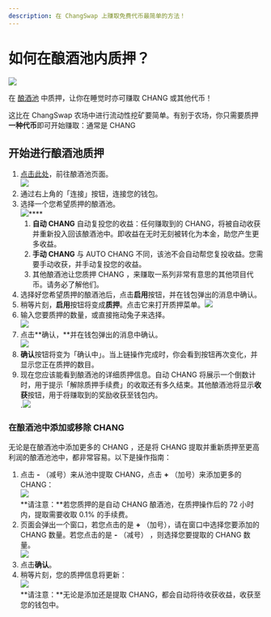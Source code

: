 ```yaml
---
description: 在 ChangSwap 上赚取免费代币最简单的方法！
---
```


# 如何在酿酒池内质押？

![](https://gblobkcdn.gitbook.com/assets%2F-MHREX7DHcljbY5IkjgJ%2F-MbGTDNZ6xd3\_Q-qSEP5%2F-MbJtmHsIGCa8SoViGsq%2Fdocs%20masthead%20\(15\).png?alt=media\&token=c0992701-1038-4bb8-a3c8-9f783d32ed64)

在 [酿酒池](./) 中质押，让你在睡觉时亦可赚取 CHANG 或其他代币！

这比在 ChangSwap 农场中进行流动性挖矿要简单。有别于农场，你只需要质押**一种代币**即可开始赚取：通常是 CHANG

## **开始进行酿酒池质押**

1. &#x20;[点击此处](https://changswap.finance/pools)，前往酿酒池页面。\
   ![](https://gblobkcdn.gitbook.com/assets%2F-MHREX7DHcljbY5IkjgJ%2F-M\_xca0jVy\_Z\_BxN65jZ%2F-M\_xfNN3oN1lP8zn-nPF%2Fimage.png?alt=media\&token=464a928e-4ce7-4cdd-9d26-4861796d0ca5)
2. 通过右上角的「连接」按钮，连接您的钱包。
3. 选择一个您希望质押的酿酒池。\
   ![](https://gblobkcdn.gitbook.com/assets%2F-MHREX7DHcljbY5IkjgJ%2F-M\_xca0jVy\_Z\_BxN65jZ%2F-M\_xfah7A-tvfuRFECM-%2Fimage.png?alt=media\&token=112f0d6a-3b1a-4006-ac47-35eb1250fec5)****
   1. **自动 CHANG** 自动复投您的收益：任何赚取到的 CHANG，将被自动收获并重新投入回该酿酒池中。即收益在无时无刻被转化为本金，助您产生更多收益。
   2. **手动 CHANG** 与 AUTO CHANG 不同，该池不会自动帮您复投收益。您需要手动收获，并手动复投您的收益。
   3. 其他酿酒池让您质押 CHANG ，来赚取一系列非常有意思的其他项目代币。请务必了解他们。
4. 选择好您希望质押的酿酒池后，点击**启用**按钮，并在钱包弹出的消息中确认。
5. 稍等片刻，**启用**按钮将变成**质押**。点击它来打开质押菜单。![](https://gblobkcdn.gitbook.com/assets%2F-MHREX7DHcljbY5IkjgJ%2F-M\_xca0jVy\_Z\_BxN65jZ%2F-M\_xfnv0l93oQ\_BpsgWR%2Fimage.png?alt=media\&token=a60ac537-caa6-4406-814d-bf6d1398b8ef)
6. 输入您要质押的数量，或直接拖动兔子来选择。\
   ![](https://gblobkcdn.gitbook.com/assets%2F-MHREX7DHcljbY5IkjgJ%2F-M\_xca0jVy\_Z\_BxN65jZ%2F-M\_xfrQVk5mQpRYQX0uN%2Fimage.png?alt=media\&token=10a5e7ae-98df-48fd-8ac4-8035af0027db)
7. 点击**确认，**并在钱包弹出的消息中确认。\
   ![](https://gblobkcdn.gitbook.com/assets%2F-MHREX7DHcljbY5IkjgJ%2F-M\_xca0jVy\_Z\_BxN65jZ%2F-M\_xfvA7rddH1EDqjNnS%2Fimage.png?alt=media\&token=68873562-bbca-486e-9dcf-c2fc61d8a668)
8. **确认**按钮将变为「确认中」。当上链操作完成时，你会看到按钮再次变化，并显示您正在质押的数目。
9. 现在您应该能看到酿酒池的详细质押信息。自动 CHANG 将展示一个倒数计时，用于提示「解除质押手续费」的收取还有多久结束。其他酿酒池将显示**收获**按钮，用于将赚取到的奖励收获至钱包内。\
   .![](https://gblobkcdn.gitbook.com/assets%2F-MHREX7DHcljbY5IkjgJ%2F-M\_xca0jVy\_Z\_BxN65jZ%2F-M\_xgC8LJ8bryfoBqGdz%2Fimage.png?alt=media\&token=61b91f0b-3ac4-476d-84f7-643bc078a727)

### **在酿酒池中添加或移除 CHANG** <a href="#adding-and-removing-chang-from-a-pool" id="adding-and-removing-chang-from-a-pool"></a>

无论是在酿酒池中添加更多的 CHANG ，还是将 CHANG 提取并重新质押至更高利润的酿酒池池中，都非常容易。以下是操作指南：

1. 点击 **-** （减号）来从池中提取 CHANG，点击 **+** （加号）来添加更多的 CHANG：\
   ![](https://gblobkcdn.gitbook.com/assets%2F-MHREX7DHcljbY5IkjgJ%2F-M\_xca0jVy\_Z\_BxN65jZ%2F-M\_xgGd-l7fCI7jFS2x4%2Fimage.png?alt=media\&token=bf8d9ba2-3266-46fb-8242-45c214aa77d9)\
   **请注意：**若您质押的是自动 CHANG 酿酒池，在质押操作后的 72 小时内，提取需要收取 0.1% 的手续费。
2. 页面会弹出一个窗口，若您点击的是 **+** （加号），请在窗口中选择您要添加的 CHANG 数量。若您点击的是 **-** （减号） ，则选择您要提取的 CHANG 数量。\
   ![](https://gblobkcdn.gitbook.com/assets%2F-MHREX7DHcljbY5IkjgJ%2F-M\_xca0jVy\_Z\_BxN65jZ%2F-M\_xgPZB4Bj5-6hHq6Jt%2Fimage.png?alt=media\&token=d9782be1-536f-4e24-86d9-8a59c2356651)
3. 点击**确认**。
4. 稍等片刻，您的质押信息将更新：\
   ![](https://gblobkcdn.gitbook.com/assets%2F-MHREX7DHcljbY5IkjgJ%2F-M\_xca0jVy\_Z\_BxN65jZ%2F-M\_xg\_5OGTmsjlmYa07M%2Fimage.png?alt=media\&token=25355a3b-2fd5-40ad-8b17-524a32412152)\
   **请注意：**无论是添加还是提取 CHANG，都会自动将待收获收益，收获至您的钱包中。
